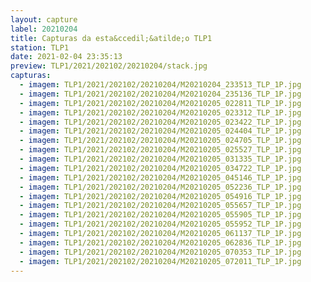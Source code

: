 ```yaml
---
layout: capture
label: 20210204
title: Capturas da esta&ccedil;&atilde;o TLP1
station: TLP1
date: 2021-02-04 23:35:13
preview: TLP1/2021/202102/20210204/stack.jpg
capturas:
  - imagem: TLP1/2021/202102/20210204/M20210204_233513_TLP_1P.jpg
  - imagem: TLP1/2021/202102/20210204/M20210204_235136_TLP_1P.jpg
  - imagem: TLP1/2021/202102/20210204/M20210205_022811_TLP_1P.jpg
  - imagem: TLP1/2021/202102/20210204/M20210205_023312_TLP_1P.jpg
  - imagem: TLP1/2021/202102/20210204/M20210205_023422_TLP_1P.jpg
  - imagem: TLP1/2021/202102/20210204/M20210205_024404_TLP_1P.jpg
  - imagem: TLP1/2021/202102/20210204/M20210205_024705_TLP_1P.jpg
  - imagem: TLP1/2021/202102/20210204/M20210205_025527_TLP_1P.jpg
  - imagem: TLP1/2021/202102/20210204/M20210205_031335_TLP_1P.jpg
  - imagem: TLP1/2021/202102/20210204/M20210205_034722_TLP_1P.jpg
  - imagem: TLP1/2021/202102/20210204/M20210205_045146_TLP_1P.jpg
  - imagem: TLP1/2021/202102/20210204/M20210205_052236_TLP_1P.jpg
  - imagem: TLP1/2021/202102/20210204/M20210205_054916_TLP_1P.jpg
  - imagem: TLP1/2021/202102/20210204/M20210205_055657_TLP_1P.jpg
  - imagem: TLP1/2021/202102/20210204/M20210205_055905_TLP_1P.jpg
  - imagem: TLP1/2021/202102/20210204/M20210205_055952_TLP_1P.jpg
  - imagem: TLP1/2021/202102/20210204/M20210205_061137_TLP_1P.jpg
  - imagem: TLP1/2021/202102/20210204/M20210205_062836_TLP_1P.jpg
  - imagem: TLP1/2021/202102/20210204/M20210205_070353_TLP_1P.jpg
  - imagem: TLP1/2021/202102/20210204/M20210205_072011_TLP_1P.jpg
---
```

